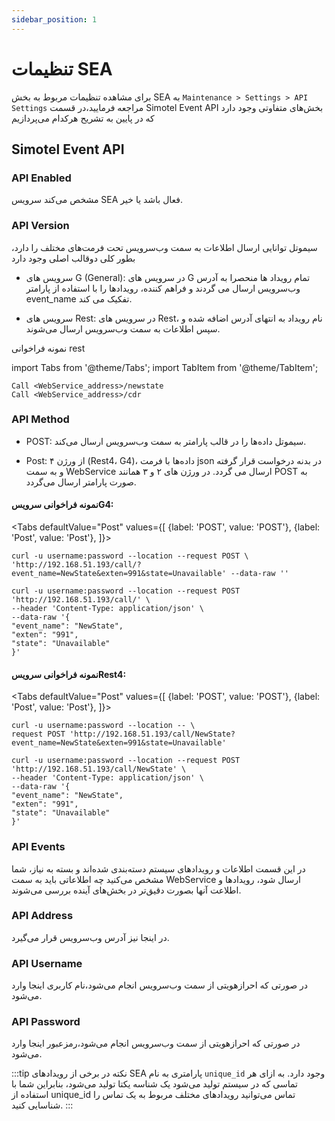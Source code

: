 ```yaml
---
sidebar_position: 1
---
```



# تنظیما‌ت‌ SEA

برای مشاهده تنظیمات مربوط به بخش SEA به `Maintenance > Settings > API Settings`  مراجعه فرمایید،در قسمت Simotel Event API بخش‌های متفاوتی وجود 
دارد که در پایین به تشریح هرکدام می‌پردازیم


## Simotel Event API		

### API Enabled
 مشخص می‌کند سرویس SEA فعال باشد یا خیر.
 
### API Version
سیموتل توانایی ارسال اطلاعات به سمت وب‌سرویس تحت فرمت‌های مختلف را دارد، بطور کلی دوقالب اصلی وجود دارد

- سرویس های G (General): در سرویس های G تمام رویداد ها منحصرا به آدرس وب‌سرویس ارسال می گردند و فراهم کننده، رویدادها را با استفاده از پارامتر event_name تفکیک می کند.

- سرویس های Rest: در سرویس های Rest، نام رویداد به انتهای آدرس اضافه شده و سپس اطلاعات به سمت وب‌سرویس ارسال می‌شوند.

نمونه‌ فراخوانی rest


import Tabs from '@theme/Tabs';
import TabItem from '@theme/TabItem';

```shell
Call <WebService_address>/newstate
Call <WebService_address>/cdr

```

### API Method

- POST: سیموتل داده‌ها را در قالب پارامتر به سمت وب‌سرویس ارسال می‌کند.

- Post: از ورژن ۴ (Rest4، G4)، داده‌ها با فرمت json در بدنه درخواست قرار گرفته و به سمت WebService ارسال می گردد. در ورژن های ۲ و ۳ همانند POST به صورت پارامتر ارسال می‌گردد.


#### نمونه فراخوانی سرویسG4:

<Tabs
    defaultValue="Post"
    values={[
        {label: 'POST', value: 'POST'},
        {label: 'Post', value: 'Post'},
    ]}>
<TabItem value="POST">

    
	curl -u username:password --location --request POST \
	'http://192.168.51.193/call/?event_name=NewState&exten=991&state=Unavailable' --data-raw ''
    

</TabItem>
<TabItem value="Post">


	curl -u username:password --location --request POST 'http://192.168.51.193/call/' \
	--header 'Content-Type: application/json' \
	--data-raw '{
    "event_name": "NewState",
    "exten": "991",
    "state": "Unavailable"
	}'


</TabItem>
</Tabs>


#### نمونه فراخوانی سرویسRest4:

<Tabs
    defaultValue="Post"
    values={[
        {label: 'POST', value: 'POST'},
        {label: 'Post', value: 'Post'},
    ]}>
<TabItem value="POST">

    
	curl -u username:password --location -- \
	request POST 'http://192.168.51.193/call/NewState?event_name=NewState&exten=991&state=Unavailable'
    

</TabItem>
<TabItem value="Post">


	curl -u username:password --location --request POST 'http://192.168.51.193/call/NewState' \
	--header 'Content-Type: application/json' \
	--data-raw '{
    "event_name": "NewState",
    "exten": "991",
    "state": "Unavailable"
	}'


</TabItem>
</Tabs>


### API Events
در این قسمت اطلاعات و رویدادهای سیستم دسته‌بندی شده‌اند و بسته به نیاز، شما مشخص می‌کنید چه اطلاعاتی باید به سمت WebService ارسال شود، رویدادها و اطلاعت 
آنها بصورت دقیق‌تر در بخش‌های آینده بررسی می‌شوند.

### API Address
در اینجا نیز آدرس وب‌سرویس قرار می‌گیرد.

### API Username
در صورتی که احرازهویتی از سمت وب‌سرویس انجام می‌شود،نام کاربری اینجا وارد می‌شود.

### API Password
در صورتی که احرازهویتی از سمت وب‌سرویس انجام می‌شود،رمزعبور اینجا وارد می‌شود.

:::tip نکته 
در برخی از رویداد‌های  SEA پارامتری به نام `unique_id` وجود دارد. به ازای هر تماسی که در سیستم تولید می‌شود یک
شناسه یکتا تولید می‌شود، بنابراین شما با استفاده از unique_id تماس می‌توانید رویدادهای مختلف مربوط به یک تماس را شناسایی کنید.
:::